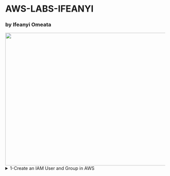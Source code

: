 # AWS-LABS-IFEANYI
### by Ifeanyi Omeata

<img src="https://github.com/user-attachments/assets/86d5c182-8292-40b4-ac6e-f7bd1d782460" width="720" height="420" />

<details>
  <summary> 1-Create an IAM User and Group in AWS</summary>
  <img src="https://github.com/user-attachments/assets/f6ef721f-2f2d-48eb-8ac7-7246ed0a6aec" width="120" height="80" />


  [VIDEO LINK](https://youtu.be/svUj_aHjNVk)
  - [ ] **Open IAM Console**  
    - [ ] **Go to the AWS Management Console.**
    - [ ] **Enter "IAM" in the search bar and go to the IAM console.**
    - [ ] **Notice the IAM service is global and doesn't require region selection.**

</details>
